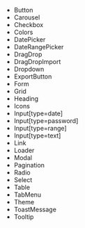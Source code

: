 - Button
- Carousel
- Checkbox
- Colors
- DatePicker
- DateRangePicker
- DragDrop
- DragDropImport
- Dropdown
- ExportButton
- Form
- Grid
- Heading
- Icons
- Input[type=date]
- Input[type=password]
- Input[type=range]
- Input[type=text]
- Link
- Loader
- Modal
- Pagination
- Radio
- Select
- Table
- TabMenu
- Theme
- ToastMessage
- Tooltip
